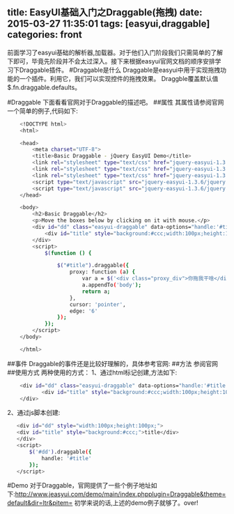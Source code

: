 title: EasyUI基础入门之Draggable(拖拽)
date: 2015-03-27 11:35:01
tags: [easyui,draggable]
categories: front
---
前面学习了easyui基础的解析器,加载器。对于他们入门阶段我们只需简单的了解下即可，毕竟先阶段并不会太过深入。接下来根据easyui官网文档的顺序安排学习下Draggable插件。
#Draggable是什么
Draggable是easyui中用于实现拖拽功能的一个插件。利用它，我们可以实现控件的拖拽效果。
Draggble覆盖默认值$.fn.draggable.defaults。 
<!--more-->
#Draggable
下面看看官网对于Draggable的描述吧。 
##属性
其属性请参阅官网
一个简单的例子,代码如下:
```bash
    <!DOCTYPE html>
	<html>

	<head>
		<meta charset="UTF-8">
		<title>Basic Draggable - jQuery EasyUI Demo</title>
		<link rel="stylesheet" type="text/css" href="jquery-easyui-1.3.6/themes/metro/easyui.css">
		<link rel="stylesheet" type="text/css" href="jquery-easyui-1.3.6/themes/icon.css">
		<link rel="stylesheet" type="text/css" href="jquery-easyui-1.3.6/demo/demo.css">
		<script type="text/javascript" src="jquery-easyui-1.3.6/jquery.min.js"></script>
		<script type="text/javascript" src="jquery-easyui-1.3.6/jquery.easyui.min.js"></script>
	</head>

	<body>
		<h2>Basic Draggable</h2>
		<p>Move the boxes below by clicking on it with mouse.</p>
		<div id="dd" class="easyui-draggable" data-options="handle:'#title'" style="width:100px;height:100px;">
			<div id="title" style="background:#ccc;width:100px;height:100px;">容器里面的内容</div>
		</div>
		<script>
			$(function () {

				$("#title").draggable({
					proxy: function (a) {
						var a = $('<div class="proxy_div">你拖我干啥</div>');
						a.appendTo('body');
						return a;
					},
					cursor: 'pointer',
					edge: '6'
				});
			});
		</script>
	</body>

	</html>
```
##事件
 Draggable的事件还是比较好理解的，具体参考官网:
 ##方法
 参阅官网
 ##使用方式
 两种使用的方式：
 1、通过html标记创建,方法如下:
 ```bash
	 <div id="dd" class="easyui-draggable" data-options="handle:'#title'" style="width:100px;height:100px;">
			<div id="title" style="background:#ccc;width:100px;height:100px;">容器里面的内容</div>
	 </div>
 ```
 2、通过js脚本创建:
 ```bash
    <div id="dd" style="width:100px;height:100px;">
    <div id="title" style="background:#ccc;">title</div>
	</div>
	<script>
		$('#dd').draggable({
			handle: '#title'
		});
	</script>
 ```
#Demo
对于Draggable，官网提供了一些个例子地址如下:http://www.jeasyui.com/demo/main/index.phpplugin=Draggable&theme=default&dir=ltr&pitem=
初学来说的话,上述的demo例子就够了。over!